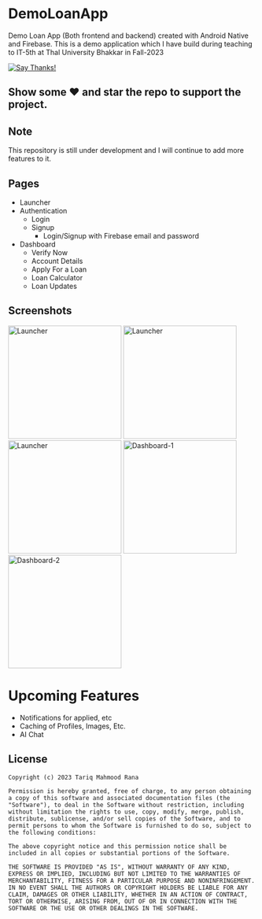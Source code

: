 # DemoLoanApp

Demo Loan App (Both frontend and backend) created with Android Native and Firebase. This is a demo application which I have build during teaching to IT-5th at Thal University Bhakkar in Fall-2023

[![Say Thanks!](https://img.shields.io/badge/Say%20Thanks-!-1EAEDB.svg)](https://www.youtube.com/@codetrix786)

## Show some :heart: and star the repo to support the project.

## Note
This repository is still under development and I will continue to add more features to it.

## Pages

* Launcher
* Authentication
   * Login
   * Signup
        * Login/Signup with Firebase email and password
 * Dashboard
    * Verify Now
    * Account Details
    * Apply For a Loan
    * Loan Calculator
    * Loan Updates
 


## Screenshots
<p>
<img src="https://github.com/bazantariq/DemoLoanApp/assets/35604864/9ef6fa0b-add7-4523-a27a-6920828559e7.png" alt="Launcher" width = "230" >
 <img src="https://github.com/bazantariq/DemoLoanApp/assets/35604864/9ef6fa0b-add7-4523-a27a-6920828559e7.png" alt="Launcher" width = "230" >
  <img src="https://github.com/bazantariq/DemoLoanApp/assets/35604864/9ef6fa0b-add7-4523-a27a-6920828559e7.png" alt="Launcher" width = "230" >
<img src="https://github.com/bazantariq/DemoLoanApp/assets/35604864/279b7169-c415-409a-a443-90647c139328.png" alt="Dashboard-1" width = "230" >
<img src="https://github.com/bazantariq/DemoLoanApp/assets/35604864/10fa381e-51ea-49a4-8791-25295d1a67f3.png" alt="Dashboard-2" width = "230">

</p>



# Upcoming Features
 -  Notifications for applied, etc
 -  Caching of Profiles, Images, Etc.
 -  AI Chat
 

## License

    Copyright (c) 2023 Tariq Mahmood Rana
    
    Permission is hereby granted, free of charge, to any person obtaining a copy of this software and associated documentation files (the "Software"), to deal in the Software without restriction, including without limitation the rights to use, copy, modify, merge, publish, distribute, sublicense, and/or sell copies of the Software, and to permit persons to whom the Software is furnished to do so, subject to the following conditions:
    
    The above copyright notice and this permission notice shall be included in all copies or substantial portions of the Software.
    
    THE SOFTWARE IS PROVIDED "AS IS", WITHOUT WARRANTY OF ANY KIND, EXPRESS OR IMPLIED, INCLUDING BUT NOT LIMITED TO THE WARRANTIES OF MERCHANTABILITY, FITNESS FOR A PARTICULAR PURPOSE AND NONINFRINGEMENT. IN NO EVENT SHALL THE AUTHORS OR COPYRIGHT HOLDERS BE LIABLE FOR ANY CLAIM, DAMAGES OR OTHER LIABILITY, WHETHER IN AN ACTION OF CONTRACT, TORT OR OTHERWISE, ARISING FROM, OUT OF OR IN CONNECTION WITH THE SOFTWARE OR THE USE OR OTHER DEALINGS IN THE SOFTWARE.
